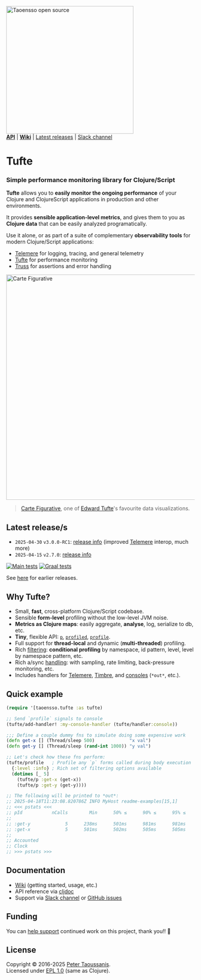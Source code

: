 <a href="https://www.taoensso.com/clojure" title="More stuff by @ptaoussanis at www.taoensso.com"><img src="https://www.taoensso.com/open-source.png" alt="Taoensso open source" width="340"/></a>  
[**API**][cljdoc] | [**Wiki**][GitHub wiki] | [Latest releases](#latest-releases) | [Slack channel][]

# Tufte

### Simple performance monitoring library for Clojure/Script

**Tufte** allows you to **easily monitor the ongoing performance** of your Clojure and ClojureScript applications in production and other environments.

It provides **sensible application-level metrics**, and gives them to you as **Clojure data** that can be easily analyzed programatically.

Use it alone, or as part of a suite of complementary **observability tools** for modern Clojure/Script applications:

- [Telemere](https://www.taoensso.com/telemere) for logging, tracing, and general telemetry
- [Tufte](https://www.taoensso.com/tufte) for performance monitoring
- [Truss](https://www.taoensso.com/truss) for assertions and error handling

<img width="600" src="../../raw/master/hero.png" alt="Carte Figurative"/>

> [Carte Figurative](https://en.wikipedia.org/wiki/Charles_Joseph_Minard#The_map_of_Napoleon's_Russian_campaign), one of [Edward Tufte](https://en.wikipedia.org/wiki/Edward_Tufte)'s favourite data visualizations.

## Latest release/s

- `2025-04-30` `v3.0.0-RC1`: [release info](../../releases/tag/v3.0.0-RC1) (improved [Telemere](https://www.taoensso.com/telemere) interop, much more)
- `2025-04-15` `v2.7.0`: [release info](../../releases/tag/v2.7.0)

[![Main tests][Main tests SVG]][Main tests URL]
[![Graal tests][Graal tests SVG]][Graal tests URL]

See [here][GitHub releases] for earlier releases.

## Why Tufte?

- Small, **fast**, cross-platform Clojure/Script codebase.
- Sensible **form-level** profiling without the low-level JVM noise.
- **Metrics as Clojure maps**: easily aggregate, **analyse**, log, serialize to db, etc.
- **Tiny**, flexible API: [`p`](https://cljdoc.org/d/com.taoensso/tufte/CURRENT/api/taoensso.tufte#p), [`profiled`](https://cljdoc.org/d/com.taoensso/tufte/CURRENT/api/taoensso.tufte#profiled), [`profile`](https://cljdoc.org/d/com.taoensso/tufte/CURRENT/api/taoensso.tufte#profile).
- Full support for **thread-local** and dynamic (**multi-threaded**) profiling.
- Rich [filtering](https://cljdoc.org/d/com.taoensso/tufte/CURRENT/api/taoensso.tufte#help:filters): **conditional profiling** by namespace, id pattern, level, level by namespace pattern, etc.
- Rich a/sync [handling](https://cljdoc.org/d/com.taoensso/tufte/CURRENT/api/taoensso.tufte#help:handler-dispatch-options): with sampling, rate limiting, back-pressure monitoring, etc.
- Includes handlers for [Telemere](https://cljdoc.org/d/com.taoensso/tufte/CURRENT/api/taoensso.tufte.telemere#handler:telemere), [Timbre](https://cljdoc.org/d/com.taoensso/tufte/CURRENT/api/taoensso.tufte.timbre#handler:timbre), and [consoles](https://cljdoc.org/d/com.taoensso/tufte/CURRENT/api/taoensso.tufte#handler:console) (`*out*`, etc.).

## Quick example

```clojure
(require '[taoensso.tufte :as tufte)

;; Send `profile` signals to console
(tufte/add-handler! :my-console-handler (tufte/handler:console))

;;; Define a couple dummy fns to simulate doing some expensive work
(defn get-x [] (Thread/sleep 500)             "x val")
(defn get-y [] (Thread/sleep (rand-int 1000)) "y val")

;; Let's check how these fns perform:
(tufte/profile   ; Profile any `p` forms called during body execution
  {:level :info} ; Rich set of filtering options available
  (dotimes [_ 5]
    (tufte/p :get-x (get-x))
    (tufte/p :get-y (get-y))))

;; The following will be printed to *out*:
;; 2025-04-18T11:23:08.820786Z INFO MyHost readme-examples[15,1]
;; <<< pstats <<<
;; pId           nCalls        Min      50% ≤      90% ≤      95% ≤      99% ≤        Max       Mean   MAD      Clock  Total
;;
;; :get-y             5      238ms      501ms      981ms      981ms      981ms      981ms      618ms  ±42%      3.09s    55%
;; :get-x             5      501ms      502ms      505ms      505ms      505ms      505ms      503ms   ±0%      2.51s    45%
;;
;; Accounted                                                                                                    5.60s   100%
;; Clock                                                                                                        5.60s   100%
;; >>> pstats >>>
```

## Documentation

- [Wiki][GitHub wiki] (getting started, usage, etc.)
- API reference via [cljdoc][cljdoc]
- Support via [Slack channel][] or [GitHub issues][]

## Funding

You can [help support][sponsor] continued work on this project, thank you!! 🙏

## License

Copyright &copy; 2016-2025 [Peter Taoussanis][].  
Licensed under [EPL 1.0](LICENSE.txt) (same as Clojure).

<!-- Common -->

[GitHub releases]: ../../releases
[GitHub issues]:   ../../issues
[GitHub wiki]:     ../../wiki
[Slack channel]: https://www.taoensso.com/tufte/slack

[Peter Taoussanis]: https://www.taoensso.com
[sponsor]:          https://www.taoensso.com/sponsor

<!-- Project -->

[cljdoc]: https://cljdoc.org/d/com.taoensso/tufte/CURRENT/api/taoensso.tufte

[Clojars SVG]: https://img.shields.io/clojars/v/com.taoensso/tufte.svg
[Clojars URL]: https://clojars.org/com.taoensso/tufte

[Main tests SVG]:  https://github.com/taoensso/tufte/actions/workflows/main-tests.yml/badge.svg
[Main tests URL]:  https://github.com/taoensso/tufte/actions/workflows/main-tests.yml
[Graal tests SVG]: https://github.com/taoensso/tufte/actions/workflows/graal-tests.yml/badge.svg
[Graal tests URL]: https://github.com/taoensso/tufte/actions/workflows/graal-tests.yml
